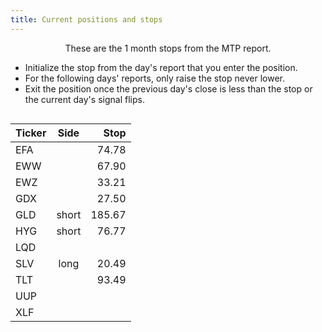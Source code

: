 ```yaml
---
title: Current positions and stops
---
```

<div
    style="display: flex; flex-direction: row; justify-content: center;">
<div style="max-width: 740px; display: flex; flex-direction: column; align-items: center;">
These are the 1 month stops from the MTP report.

* Initialize the stop from the day's report that you enter the position.
* For the following days' reports, only raise the stop never lower.
* Exit the position once the previous day's close is less than the stop or the current day's signal flips.

|Ticker  | Side  |  Stop |
|:-------|:-----:|------:|
| EFA    |       |  74.78|
| EWW    |       |  67.90|
| EWZ    |       |  33.21|
| GDX    |       |  27.50|
| GLD    | short | 185.67|
| HYG    | short |  76.77|
| LQD    |       |       |
| SLV    | long  |  20.49|
| TLT    |       |  93.49|
| UUP    |       |       |
| XLF    |       |       |
</div>
</div>